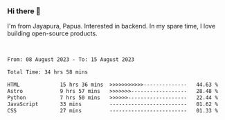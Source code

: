 ### Hi there 👋

I'm from Jayapura, Papua. Interested in backend. In my spare time, I love building open-source products.

<br>

 
 <!--START_SECTION:waka-->

```txt
From: 08 August 2023 - To: 15 August 2023

Total Time: 34 hrs 58 mins

HTML             15 hrs 36 mins  >>>>>>>>>>>--------------   44.63 %
Astro            9 hrs 57 mins   >>>>>>>------------------   28.48 %
Python           7 hrs 50 mins   >>>>>>-------------------   22.44 %
JavaScript       33 mins         -------------------------   01.62 %
CSS              27 mins         -------------------------   01.33 %
```

<!--END_SECTION:waka-->
